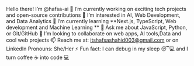   Hello there! I’m @hafsa-ai
🔭 I’m currently working on exciting tech projects and open-source contributions
👀 I’m interested in AI, Web Development, and Data Analytics
🌱 I’m currently learning **Next.js, TypeScript, Web development and Machine Learning **
💬 Ask me about JavaScript, Python, or Git/GitHub
💞️ I’m looking to collaborate on web apps, AI tools,Data and cool web projects
📫 Reach me at: itshafsashahid003@gmail.com or on LinkedIn
Pronouns: She/Her
⚡ Fun fact: I can debug in my sleep 😴💻 and I turn coffee ☕ into code 💻
